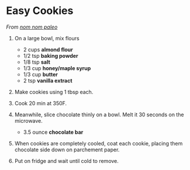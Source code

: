 # Easy Cookies

_From [nom nom paleo](http://nomnompaleo.com/post/140290900313/the-worlds-easiest-cookies)_

1. On a large bowl, mix flours

	- 2 cups **almond flour**
	- 1/2 tsp **baking powder**
	- 1/8 tsp **salt**
	- 1/3 cup **honey/maple syrup**
	- 1/3 cup **butter**
	- 2 tsp **vanilla extract**

2. Make cookies using 1 tbsp each.

3. Cook 20 min at 350F.

4. Meanwhile, slice chocolate thinly on a bowl. Melt it 30 seconds on the microwave.

	- 3.5 ounce **chocolate bar**

5. When cookies are completely cooled, coat each cookie, placing them chocolate side down on parchement paper. 

6. Put on fridge and wait until cold to remove.
